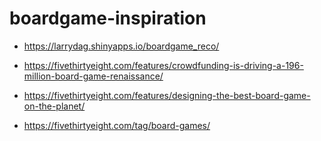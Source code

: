 # boardgame-inspiration

+ https://larrydag.shinyapps.io/boardgame_reco/

+ https://fivethirtyeight.com/features/crowdfunding-is-driving-a-196-million-board-game-renaissance/

+ https://fivethirtyeight.com/features/designing-the-best-board-game-on-the-planet/

+ https://fivethirtyeight.com/tag/board-games/
